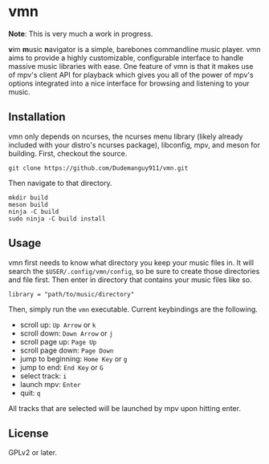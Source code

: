 # vmn
**Note**: This is very much a work in progress.

**v**im **m**usic **n**avigator is a simple, barebones commandline music player. vmn aims to provide a highly customizable, configurable interface to handle massive music libraries with ease. One feature of vmn is that it makes use of mpv's client API for playback which gives you all of the power of mpv's options integrated into a nice interface for browsing and listening to your music.

## Installation
vmn only depends on ncurses, the ncurses menu library (likely already included with your distro's ncurses package), libconfig, mpv, and meson for building. First, checkout the source.
```
git clone https://github.com/Dudemanguy911/vmn.git
```

Then navigate to that directory.
```
mkdir build
meson build
ninja -C build
sudo ninja -C build install
```

## Usage
vmn first needs to know what directory you keep your music files in. It will search the `$USER/.config/vmn/config`, so be sure to create those directories and file first. Then enter in directory that contains your music files like so.
```
library = "path/to/music/directory"
```

Then, simply run the `vmn` executable. Current keybindings are the following.

* scroll up: `Up Arrow` or `k`
* scroll down: `Down Arrow` or `j`
* scroll page up: `Page Up`
* scroll page down: `Page Down`
* jump to beginning: `Home Key` or `g`
* jump to end: `End Key` or `G`
* select track: `i`
* launch mpv: `Enter`
* quit: `q`

All tracks that are selected will be launched by mpv upon hitting enter.

## License
GPLv2 or later.
